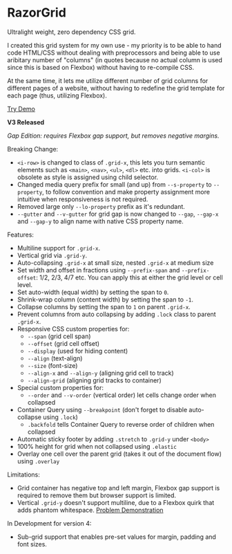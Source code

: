 # RazorGrid
Ultralight weight, zero dependency CSS grid.

I created this grid system for my own use - my priority is to be able to hand code HTML/CSS without dealing with preprocessors and being able to use aribitary number of "columns" (in quotes because no actual column is used since this is based on Flexbox) without having to re-compile CSS.

At the same time, it lets me utilize different number of grid columns for different pages of a website, without having to redefine the grid template for each page (thus, utilizing Flexbox).

[Try Demo](http://www.miragecraft.com/projects/razorgrid.html)

**V3 Released**

_Gap Edition: requires Flexbox gap support, but removes negative margins._

Breaking Change:

  - `<i-row>` is changed to class of `.grid-x`, this lets you turn semantic elements such as `<main>`, `<nav>`, `<ul>`, `<dl>` etc. into grids. `<i-col>` is obsolete as style is assigned using child selector.
  - Changed media query prefix for small (and up) from `--s-property` to `--property`, to follow convention and make property assignment more intuitive when responsiveness is not required.
  - Removed large only `--lo-property` prefix as it's redundant.
  - `--gutter` and `--v-gutter` for grid gap is now changed to `--gap`, `--gap-x` and `--gap-y` to align name with native CSS property name. 

Features:

  - Multiline support for `.grid-x`.
  - Vertical grid via `.grid-y`.
  - Auto-collapsing `.grid-x` at small size, nested `.grid-x` at medium size
  - Set width and offset in fractions using `--prefix-span` and `--prefix-offset`: 1/2, 2/3, 4/7 etc. You can apply this at either the grid level or cell level.
  - Set auto-width (equal width) by setting the span to `0`.
  - Shrink-wrap column (content width) by setting the span to `-1`.
  - Collapse columns by setting the span to `1` on parent `.grid-x`.
  - Prevent columns from auto collapsing by adding `.lock` class to parent `.grid-x`.
  - Responsive CSS custom properties for:
      - `--span` (grid cell span)
      - `--offset` (grid cell offset)
      - `--display` (used for hiding content)
      - `--align` (text-align)
      - `--size` (font-size)
      - `--align-x` and `--align-y` (aligning grid cell to track)
      - `--align-grid` (aligning grid tracks to container)
  - Special custom properties for:
      - `--order` and `--v-order` (vertical order) let cells change order when collapsed
  - Container Query using `--breakpoint` (don't forget to disable auto-collapse using `.lock`)
      - `.backfold` tells Container Query to reverse order of children when collapsed
  - Automatic sticky footer by adding `.stretch` to `.grid-y` under `<body>`
  - 100% height for grid when not collapsed using `.elastic`
  - Overlay one cell over the parent grid (takes it out of the document flow) using `.overlay`
  

Limitations:

  - Grid container has negative top and left margin, Flexbox gap support is required to remove them but browser support is limited.
  - Vertical `.grid-y` doesn't support multiline, due to a Flexbox quirk that adds phantom whitespace. [Problem Demonstration](https://codepen.io/Miragecraft/pen/RwRgeqw)

In Development for version 4:

  - Sub-grid support that enables pre-set values for margin, padding and font sizes.
